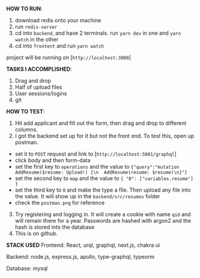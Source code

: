**HOW TO RUN**:
1. download redis onto your machine
2. run `redis-server`
3. cd into `backend`, and have 2 terminals. run `yarn dev` in one and `yarn watch` in the other
4. cd into `frontent` and run `yarn watch`

project will be running on [`http://localhost:3000`]

**TASKS I ACCOMPLISHED**:
1. Drag and drop
2. Half of upload files
3. User sessions/logins
4. git

**HOW TO TEST**:
1. Hit add applicant and fill out the form, then drag and drop to different columns.
2. I got the backend set up for it but not the front end. To test this, open up postman.
  * set it to `POST` request and link to [`http://localhost:5001/graphql`]
  * click body and then form-data
  * set the first key to `operations` and the value to `{"query":"mutation AddResume($resume: Upload!) {\n  AddResume(resume: $resume)\n}"}`
  * set the second key to `map` and the value to `{ "0": ["variables.resume"] }`
  * set the third key to `0` and make the type a file. Then upload any file into the value. It will show up in the `backend/src/resumes` folder
  * check the `postman.png` for reference
3. Try registering and logging in. It will create a cookie with name `qid` and will remain there for a year. Passwords are hashed with argon2 and the hash is stored into the database
4. This is on github.

**STACK USED**
Frontend:
React, urql, graphql, next.js, chakra ui

Backend:
node.js, express.js, apollo, type-graphql, typeorm

Database:
mysql
